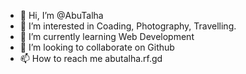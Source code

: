 - 👋 Hi, I’m @AbuTalha
- 👀 I’m interested in Coading, Photography, Travelling. 
- 🌱 I’m currently learning Web Development
- 💞️ I’m looking to collaborate on Github
- 📫 How to reach me abutalha.rf.gd

<!---
AbuTalha1998/AbuTalha1998 is a ✨ special ✨ repository because its `README.md` (this file) appears on your GitHub profile.
You can click the Preview link to take a look at your changes.
--->

